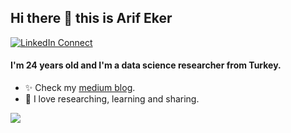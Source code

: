   ## Hi there 👋 this is Arif Eker
  [![LinkedIn Connect](https://img.shields.io/badge/%20-Connect-black?color=14171A&labelColor=212121&logo=linkedin&logoColor=ffcc80)](https://www.linkedin.com/in/arifeker/)

  #### I'm 24 years old and I'm a data science researcher from Turkey.
* ✨ Check my [medium blog](https://medium.com/@arifeker).
* 🌱 I love researching, learning and sharing. 


<img src="https://github-readme-stats.vercel.app/api?username=arif-eker&&show_icons=true&title_color=#263238&icon_color=bb2acf&text_color=#263238&bg_color=#CFD8DC">
